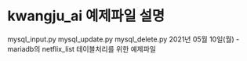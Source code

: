 kwangju_ai
예제파일 설명
==============
mysql_input.py
mysql_update.py
mysql_delete.py
2021년 05월 10일(월) - mariadb의 netflix_list 테이블처리를 위한 예제파일
